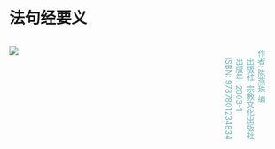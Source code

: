 # 法句经要义

<div style="float:left;">

![](./00.jpg)

</div>

<div style="float:right; padding:20px;text-align:top; color: rgb(112, 177, 178); writing-mode: vertical-rl; margin-right:20px">
作者: 陈燕珠 编

出版社: 宗教文化出版社

出版年: 2003-1

ISBN: 9787801234834

</div>
<div style="clear:both"></div>

